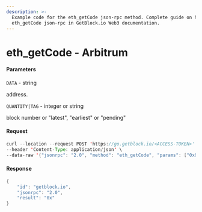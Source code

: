```yaml
---
description: >-
  Example code for the eth_getCode json-rpc method. Сomplete guide on how to use
  eth_getCode json-rpc in GetBlock.io Web3 documentation.
---
```


# eth\_getCode - Arbitrum

#### Parameters

`DATA` - string

address.

`QUANTITY|TAG` - integer or string

block number or "latest", "earliest" or "pending"

#### Request

```java
curl --location --request POST 'https://go.getblock.io/<ACCESS-TOKEN>' \
--header 'Content-Type: application/json' \
--data-raw '{"jsonrpc": "2.0", "method": "eth_getCode", "params": ["0x9b956e3d318625be2686ae7268d81777c462d41f", "latest"], "id": "getblock.io"}'
```

#### Response

```java
{
    "id": "getblock.io",
    "jsonrpc": "2.0",
    "result": "0x"
}
```
